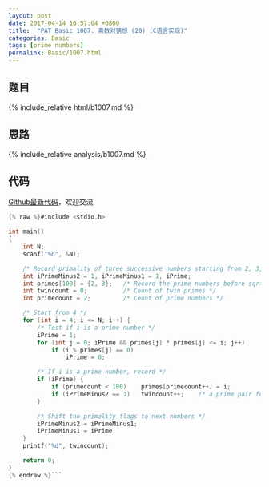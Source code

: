 ```yaml
---
layout: post
date: 2017-04-14 16:57:04 +0800
title:  "PAT Basic 1007. 素数对猜想 (20) (C语言实现)"
categories: Basic
tags: [prime numbers]
permalink: Basic/1007.html
---
```


## 题目

{% include_relative html/b1007.md %}

## 思路

{% include_relative analysis/b1007.md %}

## 代码

[Github最新代码](https://github.com/OliverLew/PAT/blob/master/PATBasic/1007.c)，欢迎交流

```c
{% raw %}#include <stdio.h>

int main()
{
	int N;
	scanf("%d", &N);

	/* Record primality of three successive numbers starting from 2, 3, 4 */
	int iPrimeMinus2 = 1, iPrimeMinus1 = 1, iPrime;
	int primes[100] = {2, 3};   /* Record the prime numbers before sqrt(10^5) */
	int twincount = 0;          /* Count of twin primes */
	int primecount = 2;         /* Count of prime numbers */

	/* Start from 4 */
	for (int i = 4; i <= N; i++) {
		/* Test if i is a prime number */
		iPrime = 1;
		for (int j = 0; iPrime && primes[j] * primes[j] <= i; j++)
			if (i % primes[j] == 0)
				iPrime = 0;

		/* If i is a prime number, record */
		if (iPrime) {
			if (primecount < 100)    primes[primecount++] = i;
			if (iPrimeMinus2 == 1)   twincount++;    /* a prime pair found */
		}

		/* Shift the primality flags to next numbers */
		iPrimeMinus2 = iPrimeMinus1;
		iPrimeMinus1 = iPrime;
	}
	printf("%d", twincount);

	return 0;
}
{% endraw %}```